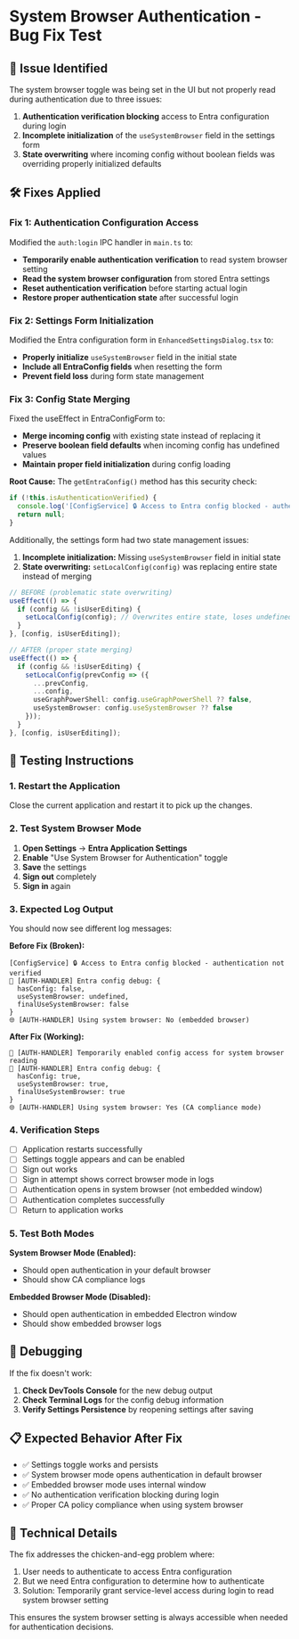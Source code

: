 # System Browser Authentication - Bug Fix Test

## 🚨 Issue Identified
The system browser toggle was being set in the UI but not properly read during authentication due to three issues:
1. **Authentication verification blocking** access to Entra configuration during login
2. **Incomplete initialization** of the `useSystemBrowser` field in the settings form
3. **State overwriting** where incoming config without boolean fields was overriding properly initialized defaults

## 🛠️ Fixes Applied

### Fix 1: Authentication Configuration Access
Modified the `auth:login` IPC handler in `main.ts` to:
- **Temporarily enable authentication verification** to read system browser setting
- **Read the system browser configuration** from stored Entra settings
- **Reset authentication verification** before starting actual login
- **Restore proper authentication state** after successful login

### Fix 2: Settings Form Initialization  
Modified the Entra configuration form in `EnhancedSettingsDialog.tsx` to:
- **Properly initialize** `useSystemBrowser` field in the initial state
- **Include all EntraConfig fields** when resetting the form
- **Prevent field loss** during form state management

### Fix 3: Config State Merging
Fixed the useEffect in EntraConfigForm to:
- **Merge incoming config** with existing state instead of replacing it
- **Preserve boolean field defaults** when incoming config has undefined values
- **Maintain proper field initialization** during config loading

**Root Cause:** The `getEntraConfig()` method has this security check:
```typescript
if (!this.isAuthenticationVerified) {
  console.log('[ConfigService] 🔒 Access to Entra config blocked - authentication not verified');
  return null;
}
```

Additionally, the settings form had two state management issues:
1. **Incomplete initialization:** Missing `useSystemBrowser` field in initial state
2. **State overwriting:** `setLocalConfig(config)` was replacing entire state instead of merging

```typescript
// BEFORE (problematic state overwriting)
useEffect(() => {
  if (config && !isUserEditing) {
    setLocalConfig(config); // Overwrites entire state, loses undefined fields
  }
}, [config, isUserEditing]);

// AFTER (proper state merging)  
useEffect(() => {
  if (config && !isUserEditing) {
    setLocalConfig(prevConfig => ({
      ...prevConfig,
      ...config,
      useGraphPowerShell: config.useGraphPowerShell ?? false,
      useSystemBrowser: config.useSystemBrowser ?? false
    }));
  }
}, [config, isUserEditing]);
```

## 🧪 Testing Instructions

### 1. Restart the Application
Close the current application and restart it to pick up the changes.

### 2. Test System Browser Mode
1. **Open Settings** → **Entra Application Settings**
2. **Enable** "Use System Browser for Authentication" toggle
3. **Save** the settings
4. **Sign out** completely
5. **Sign in** again

### 3. Expected Log Output
You should now see different log messages:

**Before Fix (Broken):**
```
[ConfigService] 🔒 Access to Entra config blocked - authentication not verified
🔐 [AUTH-HANDLER] Entra config debug: {
  hasConfig: false,
  useSystemBrowser: undefined,
  finalUseSystemBrowser: false
}
🌐 [AUTH-HANDLER] Using system browser: No (embedded browser)
```

**After Fix (Working):**
```
🔐 [AUTH-HANDLER] Temporarily enabled config access for system browser reading
🔐 [AUTH-HANDLER] Entra config debug: {
  hasConfig: true,
  useSystemBrowser: true,
  finalUseSystemBrowser: true
}
🌐 [AUTH-HANDLER] Using system browser: Yes (CA compliance mode)
```

### 4. Verification Steps
- [ ] Application restarts successfully
- [ ] Settings toggle appears and can be enabled
- [ ] Sign out works
- [ ] Sign in attempt shows correct browser mode in logs
- [ ] Authentication opens in system browser (not embedded window)
- [ ] Authentication completes successfully
- [ ] Return to application works

### 5. Test Both Modes
**System Browser Mode (Enabled):**
- Should open authentication in your default browser
- Should show CA compliance logs

**Embedded Browser Mode (Disabled):**
- Should open authentication in embedded Electron window
- Should show embedded browser logs

## 🐛 Debugging
If the fix doesn't work:

1. **Check DevTools Console** for the new debug output
2. **Check Terminal Logs** for the config debug information
3. **Verify Settings Persistence** by reopening settings after saving

## 📋 Expected Behavior After Fix
- ✅ Settings toggle works and persists
- ✅ System browser mode opens authentication in default browser
- ✅ Embedded browser mode uses internal window
- ✅ No authentication verification blocking during login
- ✅ Proper CA policy compliance when using system browser

## 🔧 Technical Details
The fix addresses the chicken-and-egg problem where:
1. User needs to authenticate to access Entra configuration
2. But we need Entra configuration to determine how to authenticate
3. Solution: Temporarily grant service-level access during login to read system browser setting

This ensures the system browser setting is always accessible when needed for authentication decisions.
